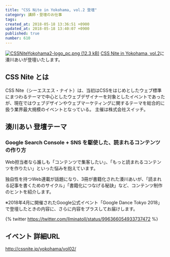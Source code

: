 ```yaml
---
title: "CSS Nite in Yokohama, vol.2 登壇"
category: 講師・登壇のお仕事
tags: 
created_at: 2018-05-18 13:36:51 +0900
updated_at: 2018-05-18 13:40:07 +0900
published: true
number: 610
---
```


[![CSSNiteYokohama2-logo_pc.png (12.3 kB)](https://img.esa.io/uploads/production/attachments/3412/2018/05/18/7092/e9da6eee-36cd-48a9-b106-5c0b80879e2b.png)](http://cssnite.jp/yokohama/vol02/)
[CSS Nite in Yokohama, vol.2](http://cssnite.jp/yokohama/vol02/)に湊川あいが登壇いたします。

## CSS Nite とは
CSS Nite（シーエスエス・ナイト）は、当初はCSSをはじめとしたウェブ標準にまつわるテーマで中心としたウェブデザイナーを対象としたイベントであったが、現在ではウェブデザインやウェブマーケティングに関するテーマを総合的に扱う業界最大規模のイベントとなっている。 主催は株式会社スイッチ。

## 湊川あい 登壇テーマ
### Google Search Console + SNS を駆使した、読まれるコンテンツの作り方
Web担当者なら誰しも「コンテンツで集客したい」、「もっと読まれるコンテンツを作りたい」といった悩みを抱えています。

独自性を持つWeb連載が話題になり、3冊が書籍化された湊川あいが、「読まれる記事を書くためのサイクル」「書籍化につなげる秘訣」など、コンテンツ制作のヒントを紹介します。

※2018年4月に開催されたGoogle公式イベント「Google Dance Tokyo 2018」で登壇したときの内容に、さらに内容をプラスしてお届けします。

{% twitter https://twitter.com/llminatoll/status/996366054933737472 %}

## イベント 詳細URL
http://cssnite.jp/yokohama/vol02/
